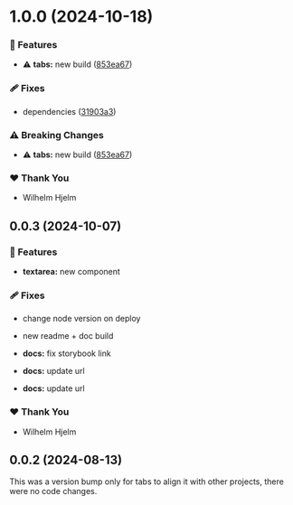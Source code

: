 # 1.0.0 (2024-10-18)

### 🚀 Features

- ⚠️  **tabs:** new build ([853ea67](https://github.com/migrationsverket/midas/commit/853ea67))

### 🩹 Fixes

- dependencies ([31903a3](https://github.com/migrationsverket/midas/commit/31903a3))

### ⚠️  Breaking Changes

- ⚠️  **tabs:** new build ([853ea67](https://github.com/migrationsverket/midas/commit/853ea67))

### ❤️  Thank You

- Wilhelm Hjelm

## 0.0.3 (2024-10-07)


### 🚀 Features

- **textarea:** new component


### 🩹 Fixes

- change node version on deploy

- new readme + doc build

- **docs:** fix storybook link

- **docs:** update url

- **docs:** update url


### ❤️  Thank You

- Wilhelm Hjelm

## 0.0.2 (2024-08-13)

This was a version bump only for tabs to align it with other projects, there were no code changes.